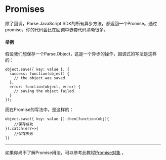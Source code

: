 # Promises

除了回调，Parse JavaScript SDK的所有异步方法，都返回一个Promise。通过promise，你的代码会比在回调中嵌套代码清晰很多。

#### 举例

假设我们想保存一个Parse.Object，这是一个异步的操作，回调式的写法是这样的：

```
object.save({ key: value }, {
  success: function(object) {
    // the object was saved.
  },
  error: function(object, error) {
    // saving the object failed.
  }
});
```

而在Promise的写法中，是这样的：

```
object.save({ key: value }).then(function(obj){
    //保存成功
}).catch(err=>{
    //保存失败
})
```

---

如果你尚不了解Promise用法，可以参考此教程[Promise对象](http://es6.ruanyifeng.com/#docs/promise) 。

